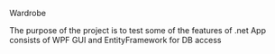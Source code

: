 Wardrobe

The purpose of the project is to test some of the features of .net 
App consists of WPF GUI and EntityFramework for DB access